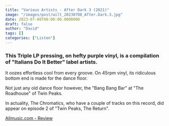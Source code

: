 ```yaml
---
title: "Various Artists - After Dark 3 (2021)"
image: "/images/post/wilt_20230708_After.Dark.3.jpg"
date: 2023-07-08T00:00:00.0000000
draft: false
author: "David"
tags: []
categories: ["Listen"]
---
```

### This Triple LP pressing, on hefty purple vinyl, is a compilation of "Italians Do It Better" label artists.

 It oozes effortless cool from every groove. On 45rpm vinyl, its ridiculous bottom end is made for the dance floor. 

 Not just any old dance floor however, the "Bang Bang Bar" at "The Roadhouse" of Twin Peaks.

 In actuality, The Chromatics, who have a couple of tracks on this record, did appear on episode 2 of "Twin Peaks, The Return".

 [Allmusic.com - Review](https://www.allmusic.com/album/after-dark-vol-3-mw0003447838)